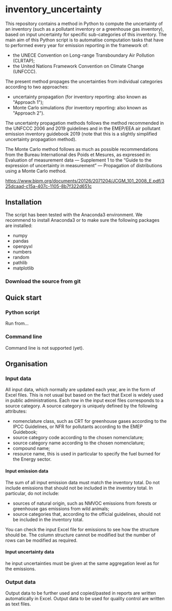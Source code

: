# inventory_uncertainty
This repository contains a method in Python to compute the uncertainty of an inventory (such as a pollutant inventory or a greenhouse gas inventory), based on input uncertainty for specific sub-categories of this inventory. The main aim of this Python script is to automatise computation tasks that have to performed every year for emission reporting in the framework of:
- the UNECE Convention on Long-range Transboundary Air Pollution (CLRTAP);
- the United Nations Framework Convention on Climate Change (UNFCCC).

The present method propages the uncertainties from individual categories according to two approaches:
- uncertainty propagation (for inventory reporting: also known as "Approach 1");
- Monte Carlo simulations (for inventory reporting: also known as "Approach 2").

The uncertainty propagation methods follows the method recommended in the UNFCCC 2006 and 2019 guidelines and in the EMEP/EEA air pollutant emission inventory guidebook 2019 (note that this is a slightly simplified uncertainty propagation method).

The Monte Carlo method follows as much as possible recommendations from the Bureau International des Poids et Mesures, as expressed in: Evaluation of measurement data — Supplement 1 to the “Guide to the expression of uncertainty in measurement” — Propagation of distributions using a Monte Carlo method.

https://www.bipm.org/documents/20126/2071204/JCGM_101_2008_E.pdf/325dcaad-c15a-407c-1105-8b7f322d651c

## Installation

The script has been tested with the Anaconda3 environment. We recommend to install Anaconda3 or to make sure the following packages are installed:
- numpy
- pandas
- openpyxl
- numbers
- random
- pathlib
- matplotlib


### Download the source from git

## Quick start

### Python script

Run from...

### Command line
Command line is not supported (yet).

## Organisation

### Input data

All input data, which normally are updated each year, are in the form of Excel files. This is not usual but based on the fact that Excel is widely used in public administrations.
Each row in the input excel files corresponds to a source category. A source category is uniquely defined by the following attributes:
- nomenclature class, such as CRT for greenhouse gases according to the IPCC Guidelines, or NFR for pollutants according to the EMEP Guidebook;
- source category code according to the chosen nomenclature;
- source category name according to the chosen nomenclature;
- compound name;
- resource name, this is used in particular to specify the fuel burned for the Energy sector.

#### Input emission data

The sum of all input emission data must match the inventory total.
Do not include emissions that should not be included in the inventory total. In particular, do not include:
- sources of natural origin, such as NMVOC emissions from forests or greenhouse gas emissions from wild animals;
- source categories that, according to the official guidelines, should not be included in the inventory total.

You can check the input Excel file for emissions to see how the structure should be. The column structure cannot be modified but the number of rows can be modified as required.

#### Input uncertainty data

he input uncertainties must be given at the same aggregation level as for the emissions. 

### Output data

Output data to be further used and copied/pasted in reports are written automatically in Excel.
Output data to be used for quality control are written as text files.
